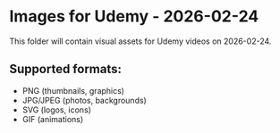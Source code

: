 # Images for Udemy - 2026-02-24

This folder will contain visual assets for Udemy videos on 2026-02-24.

## Supported formats:
- PNG (thumbnails, graphics)
- JPG/JPEG (photos, backgrounds)
- SVG (logos, icons)
- GIF (animations)
